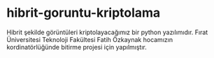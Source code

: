 # hibrit-goruntu-kriptolama
Hibrit şekilde görüntüleri kriptolayacağımız bir python yazılımıdır.
Fırat Üniversitesi Teknoloji Fakültesi Fatih Özkaynak hocamızın kordinatörlüğünde bitirme projesi için yapılmıştır.
